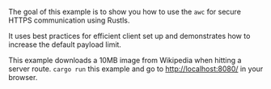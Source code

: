 The goal of this example is to show you how to use the `awc` for secure HTTPS communication using Rustls.

It uses best practices for efficient client set up and demonstrates how to increase the default payload limit.

This example downloads a 10MB image from Wikipedia when hitting a server route. `cargo run` this example and go to <http://localhost:8080/> in your browser.
